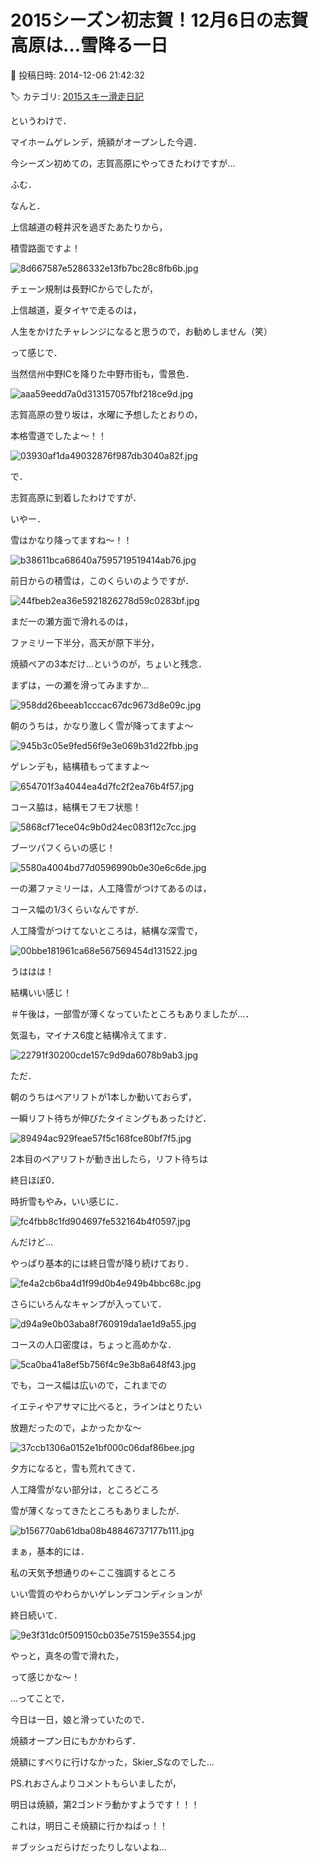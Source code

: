 # 2015シーズン初志賀！12月6日の志賀高原は…雪降る一日

📅 投稿日時: 2014-12-06 21:42:32

🏷️ カテゴリ: [2015スキー滑走日記](c09ea645cfc085f86dfcd80f49599dd89.md)

というわけで．


マイホームゲレンデ，焼額がオープンした今週．


今シーズン初めての，志賀高原にやってきたわけですが…





ふむ．


なんと．


上信越道の軽井沢を過ぎたあたりから，


積雪路面ですよ！




![8d667587e5286332e13fb7bc28c8fb6b.jpg](images/8d667587e5286332e13fb7bc28c8fb6b.jpg)




チェーン規制は長野ICからでしたが，


上信越道，夏タイヤで走るのは，


人生をかけたチャレンジになると思うので，お勧めしません（笑）





って感じで．


当然信州中野ICを降りた中野市街も，雪景色．




![aaa59eedd7a0d313157057fbf218ce9d.jpg](images/aaa59eedd7a0d313157057fbf218ce9d.jpg)




志賀高原の登り坂は，水曜に予想したとおりの，


本格雪道でしたよ～！！




![03930af1da49032876f987db3040a82f.jpg](images/03930af1da49032876f987db3040a82f.jpg)







で．


志賀高原に到着したわけですが．


いやー．


雪はかなり降ってますね～！！




![b38611bca68640a7595719519414ab76.jpg](images/b38611bca68640a7595719519414ab76.jpg)




前日からの積雪は，このくらいのようですが．




![44fbeb2ea36e5921826278d59c0283bf.jpg](images/44fbeb2ea36e5921826278d59c0283bf.jpg)




まだ一の瀬方面で滑れるのは，


ファミリー下半分，高天が原下半分，


焼額ペアの3本だけ…というのが，ちょいと残念．





まずは，一の瀬を滑ってみますか…




![958dd26beeab1cccac67dc9673d8e09c.jpg](images/958dd26beeab1cccac67dc9673d8e09c.jpg)




朝のうちは，かなり激しく雪が降ってますよ～




![945b3c05e9fed56f9e3e069b31d22fbb.jpg](images/945b3c05e9fed56f9e3e069b31d22fbb.jpg)




ゲレンデも，結構積もってますよ～




![654701f3a4044ea4d7fc2f2ea76b4f57.jpg](images/654701f3a4044ea4d7fc2f2ea76b4f57.jpg)




コース脇は，結構モフモフ状態！




![5868cf71ece04c9b0d24ec083f12c7cc.jpg](images/5868cf71ece04c9b0d24ec083f12c7cc.jpg)




ブーツパフくらいの感じ！




![5580a4004bd77d0596990b0e30e6c6de.jpg](images/5580a4004bd77d0596990b0e30e6c6de.jpg)




一の瀬ファミリーは，人工降雪がつけてあるのは，


コース幅の1/3くらいなんですが．


人工降雪がつけてないところは，結構な深雪で，




![00bbe181961ca68e567569454d131522.jpg](images/00bbe181961ca68e567569454d131522.jpg)




うははは！


結構いい感じ！


＃午後は，一部雪が薄くなっていたところもありましたが…．


気温も，マイナス6度と結構冷えてます．




![22791f30200cde157c9d9da6078b9ab3.jpg](images/22791f30200cde157c9d9da6078b9ab3.jpg)







ただ．


朝のうちはペアリフトが1本しか動いておらず，


一瞬リフト待ちが伸びたタイミングもあったけど．




![89494ac929feae57f5c168fce80bf7f5.jpg](images/89494ac929feae57f5c168fce80bf7f5.jpg)




2本目のペアリフトが動き出したら，リフト待ちは


終日ほぼ0．


時折雪もやみ，いい感じに．




![fc4fbb8c1fd904697fe532164b4f0597.jpg](images/fc4fbb8c1fd904697fe532164b4f0597.jpg)







んだけど…


やっぱり基本的には終日雪が降り続けており．




![fe4a2cb6ba4d1f99d0b4e949b4bbc68c.jpg](images/fe4a2cb6ba4d1f99d0b4e949b4bbc68c.jpg)




さらにいろんなキャンプが入っていて．




![d94a9e0b03aba8f760919da1ae1d9a55.jpg](images/d94a9e0b03aba8f760919da1ae1d9a55.jpg)




コースの人口密度は，ちょっと高めかな．




![5ca0ba41a8ef5b756f4c9e3b8a648f43.jpg](images/5ca0ba41a8ef5b756f4c9e3b8a648f43.jpg)




でも，コース幅は広いので，これまでの


イエティやアサマに比べると，ラインはとりたい


放題だったので，よかったかな～




![37ccb1306a0152e1bf000c06daf86bee.jpg](images/37ccb1306a0152e1bf000c06daf86bee.jpg)







夕方になると，雪も荒れてきて．


人工降雪がない部分は，ところどころ


雪が薄くなってきたところもありましたが．




![b156770ab61dba08b48846737177b111.jpg](images/b156770ab61dba08b48846737177b111.jpg)




まぁ，基本的には．


私の天気予想通りの←ここ強調するところ


いい雪質のやわらかいゲレンデコンディションが


終日続いて．




![9e3f31dc0f509150cb035e75159e3554.jpg](images/9e3f31dc0f509150cb035e75159e3554.jpg)




やっと，真冬の雪で滑れた，


って感じかな～！





…ってことで．


今日は一日，娘と滑っていたので．


焼額オープン日にもかかわらず．


焼額にすべりに行けなかった，Skier_Sなのでした…





PS.れおさんよりコメントもらいましたが，


明日は焼額，第2ゴンドラ動かすようです！！！


これは，明日こそ焼額に行かねばっ！！


＃ブッシュだらけだったりしないよね…

